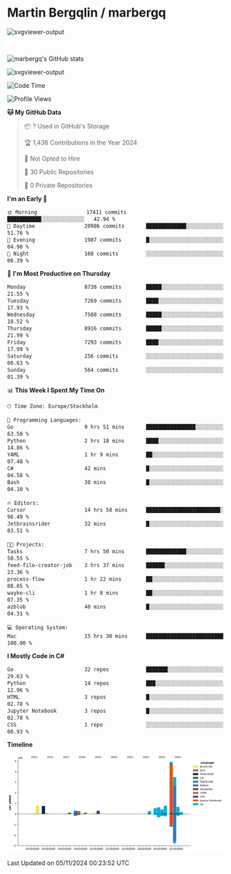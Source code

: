 # Martin Bergqlin / marbergq

![svgviewer-output](https://user-images.githubusercontent.com/2405410/206014777-22d41ecb-c24f-421d-b7d9-bba2cb5bb0de.svg)

<br>

<!--- [![Martin's Week](https://github-readme-stats.vercel.app/api/wakatime?username=marbergq&theme=dark)](https://github.com/anuraghazra/github-readme-stats) -->

![marbergq's GitHub stats](https://github-readme-stats.vercel.app/api?username=marbergq&count_private=true&show_icons=true)

![svgviewer-output](https://wakatime.com/badge/user/3f0a2069-6683-4e19-9a4a-7d21ea815067.svg)

<!--START_SECTION:waka-->
![Code Time](http://img.shields.io/badge/Code%20Time-4%2C540%20hrs%2015%20mins-blue)

![Profile Views](http://img.shields.io/badge/Profile%20Views-0-blue)

**🐱 My GitHub Data** 

> 📦 ? Used in GitHub's Storage 
 > 
> 🏆 1,436 Contributions in the Year 2024
 > 
> 🚫 Not Opted to Hire
 > 
> 📜 30 Public Repositories 
 > 
> 🔑 0 Private Repositories 
 > 
**I'm an Early 🐤** 

```text
🌞 Morning                17411 commits       ███████████░░░░░░░░░░░░░░   42.94 % 
🌆 Daytime                20986 commits       █████████████░░░░░░░░░░░░   51.76 % 
🌃 Evening                1987 commits        █░░░░░░░░░░░░░░░░░░░░░░░░   04.90 % 
🌙 Night                  160 commits         ░░░░░░░░░░░░░░░░░░░░░░░░░   00.39 % 
```
📅 **I'm Most Productive on Thursday** 

```text
Monday                   8738 commits        █████░░░░░░░░░░░░░░░░░░░░   21.55 % 
Tuesday                  7269 commits        ████░░░░░░░░░░░░░░░░░░░░░   17.93 % 
Wednesday                7508 commits        █████░░░░░░░░░░░░░░░░░░░░   18.52 % 
Thursday                 8916 commits        █████░░░░░░░░░░░░░░░░░░░░   21.99 % 
Friday                   7293 commits        ████░░░░░░░░░░░░░░░░░░░░░   17.99 % 
Saturday                 256 commits         ░░░░░░░░░░░░░░░░░░░░░░░░░   00.63 % 
Sunday                   564 commits         ░░░░░░░░░░░░░░░░░░░░░░░░░   01.39 % 
```


📊 **This Week I Spent My Time On** 

```text
🕑︎ Time Zone: Europe/Stockholm

💬 Programming Languages: 
Go                       9 hrs 51 mins       ████████████████░░░░░░░░░   63.50 % 
Python                   2 hrs 18 mins       ████░░░░░░░░░░░░░░░░░░░░░   14.86 % 
YAML                     1 hr 9 mins         ██░░░░░░░░░░░░░░░░░░░░░░░   07.48 % 
C#                       42 mins             █░░░░░░░░░░░░░░░░░░░░░░░░   04.58 % 
Bash                     38 mins             █░░░░░░░░░░░░░░░░░░░░░░░░   04.10 % 

🔥 Editors: 
Cursor                   14 hrs 58 mins      ████████████████████████░   96.49 % 
Jetbrainsrider           32 mins             █░░░░░░░░░░░░░░░░░░░░░░░░   03.51 % 

🐱‍💻 Projects: 
Tasks                    7 hrs 50 mins       █████████████░░░░░░░░░░░░   50.55 % 
feed-file-creator-job    3 hrs 37 mins       ██████░░░░░░░░░░░░░░░░░░░   23.36 % 
process-flow             1 hr 22 mins        ██░░░░░░░░░░░░░░░░░░░░░░░   08.85 % 
wayke-cli                1 hr 8 mins         ██░░░░░░░░░░░░░░░░░░░░░░░   07.35 % 
azblob                   40 mins             █░░░░░░░░░░░░░░░░░░░░░░░░   04.31 % 

💻 Operating System: 
Mac                      15 hrs 30 mins      █████████████████████████   100.00 % 
```

**I Mostly Code in C#** 

```text
Go                       32 repos            ███████░░░░░░░░░░░░░░░░░░   29.63 % 
Python                   14 repos            ███░░░░░░░░░░░░░░░░░░░░░░   12.96 % 
HTML                     3 repos             █░░░░░░░░░░░░░░░░░░░░░░░░   02.78 % 
Jupyter Notebook         3 repos             █░░░░░░░░░░░░░░░░░░░░░░░░   02.78 % 
CSS                      1 repo              ░░░░░░░░░░░░░░░░░░░░░░░░░   00.93 % 
```



**Timeline**

![Lines of Code chart](https://raw.githubusercontent.com/marbergq/marbergq/main/assets/bar_graph.png)


 Last Updated on 05/11/2024 00:23:52 UTC
<!--END_SECTION:waka-->
